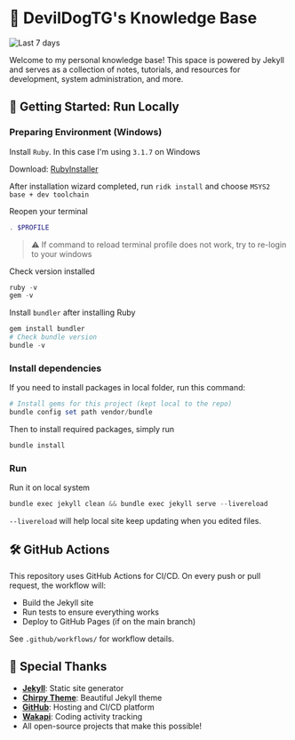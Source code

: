 # 📖 DevilDogTG's Knowledge Base

![Last 7 days](https://wakapi.dev/api/badge/DevilDogTG/DevilDogTG/interval:7_days?label=Last%207%20Days)

Welcome to my personal knowledge base! This space is powered by Jekyll and serves as a collection of notes, tutorials, and resources for development, system administration, and more.

## 🚀 Getting Started: Run Locally

### Preparing Environment (Windows)

Install `Ruby`. In this case I'm using `3.1.7` on Windows

Download: [RubyInstaller](https://github.com/oneclick/rubyinstaller2/releases/download/RubyInstaller-3.1.7-1/rubyinstaller-devkit-3.1.7-1-x64.exe)

After installation wizard completed, run `ridk install` and choose `MSYS2 base + dev toolchain`

Reopen your terminal

```powershell
. $PROFILE
```

> ⚠️ If command to reload terminal profile does not work, try to re-login to your windows

Check version installed

```powershell
ruby -v
gem -v
```

Install `bundler` after installing Ruby

```powershell
gem install bundler
# Check bundle version
bundle -v
```

### Install dependencies

If you need to install packages in local folder, run this command:

```powershell
# Install gems for this project (kept local to the repo)
bundle config set path vendor/bundle
```

Then to install required packages, simply run

```powershell
bundle install
```

### Run

Run it on local system

```powershell
bundle exec jekyll clean && bundle exec jekyll serve --livereload
```

`--livereload` will help local site keep updating when you edited files.

## 🛠️ GitHub Actions

This repository uses GitHub Actions for CI/CD. On every push or pull request, the workflow will:

- Build the Jekyll site
- Run tests to ensure everything works
- Deploy to GitHub Pages (if on the main branch)

See `.github/workflows/` for workflow details.

## 🙏 Special Thanks

- **[Jekyll](https://jekyllrb.com/)**: Static site generator
- **[Chirpy Theme](https://chirpy.cotes.page/)**: Beautiful Jekyll theme
- **[GitHub](https://github.com/)**: Hosting and CI/CD platform
- **[Wakapi](https://wakapi.dev/)**: Coding activity tracking
- All open-source projects that make this possible!
